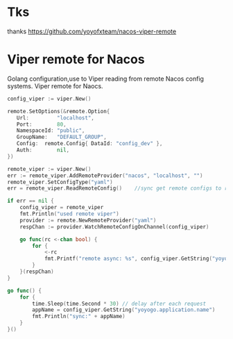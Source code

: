 # Tks
thanks https://github.com/yoyofxteam/nacos-viper-remote

# Viper remote for Nacos

Golang configuration,use to Viper reading from remote Nacos config systems. Viper remote for Naocs.

```go
config_viper := viper.New()

remote.SetOptions(&remote.Option{
   Url:         "localhost",
   Port:        80,
   NamespaceId: "public",
   GroupName:   "DEFAULT_GROUP",
   Config: 	remote.Config{ DataId: "config_dev" },
   Auth:        nil,
})

remote_viper := viper.New()
err := remote_viper.AddRemoteProvider("nacos", "localhost", "")
remote_viper.SetConfigType("yaml")
err = remote_viper.ReadRemoteConfig()    //sync get remote configs to remote_viper instance memory . for example , remote_viper.GetString(key)

if err == nil {
    config_viper = remote_viper
    fmt.Println("used remote viper")
    provider := remote.NewRemoteProvider("yaml")
    respChan := provider.WatchRemoteConfigOnChannel(config_viper)

    go func(rc <-chan bool) {
        for {
            <-rc
            fmt.Printf("remote async: %s", config_viper.GetString("yoyogo.application.name"))
        }
    }(respChan)
}

go func() {
    for {
        time.Sleep(time.Second * 30) // delay after each request
        appName = config_viper.GetString("yoyogo.application.name")
        fmt.Println("sync:" + appName)
    }
}()
```
